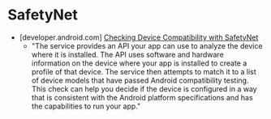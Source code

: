# SafetyNet

- [developer.android.com] [Checking Device Compatibility with SafetyNet](https://developer.android.com/training/safetynet/index.html)
  - "The service provides an API your app can use to analyze the device where it is installed. The API uses software and hardware information on the device where your app is installed to create a profile of that device. The service then attempts to match it to a list of device models that have passed Android compatibility testing. This check can help you decide if the device is configured in a way that is consistent with the Android platform specifications and has the capabilities to run your app."
